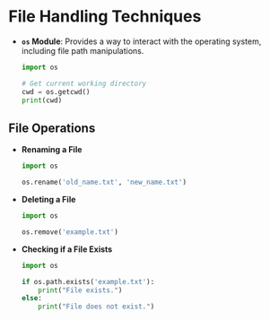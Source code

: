 # File Handling Techniques

- **`os` Module**: Provides a way to interact with the operating system, including file path manipulations.

  ```python
  import os

  # Get current working directory
  cwd = os.getcwd()
  print(cwd)
  ```

## File Operations

- **Renaming a File**

  ```python
  import os

  os.rename('old_name.txt', 'new_name.txt')
  ```

- **Deleting a File**

  ```python
  import os

  os.remove('example.txt')
  ```

- **Checking if a File Exists**

  ```python
  import os

  if os.path.exists('example.txt'):
      print("File exists.")
  else:
      print("File does not exist.")
  ```
